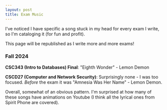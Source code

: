 ```yaml
---
layout: post
title: Exam Music
---
```


I've noticed I have specific a song stuck in my head for every exam I write, so I'm cataloging it (for fun and profit).

This page will be republished as I write more and more exams!

### Fall 2024

**CSC343 (Intro to Databases) Final**: "Eighth Wonder" - Lemon Demon

**CSCD27 (Computer and Network Security)**: Surprisingly none - I was too focused. *Before* the exam it was "Amnesia Was Her Name" - Lemon Demon.

Overall, somewhat of an obvious pattern. I'm surprised at how many of these songs have animations on Youtube (I think all the lyrical ones from Spirit Phone are covered).

